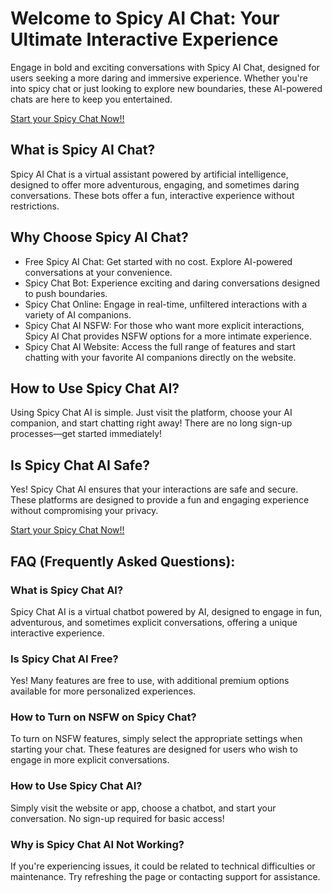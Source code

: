 <h1>Welcome to Spicy AI Chat: Your Ultimate Interactive Experience</h1>

Engage in bold and exciting conversations with Spicy AI Chat, designed for users seeking a more daring and immersive experience. Whether you're into spicy chat or just looking to explore new boundaries, these AI-powered chats are here to keep you entertained.

<a href="https://golove.ai/?ref=gh-golove-ai">Start your Spicy Chat Now!!</a>

<h2>What is Spicy AI Chat?</h2>
Spicy AI Chat is a virtual assistant powered by artificial intelligence, designed to offer more adventurous, engaging, and sometimes daring conversations. These bots offer a fun, interactive experience without restrictions.

<h2>Why Choose Spicy AI Chat?</h2>

<ul>
    <li>Free Spicy AI Chat: Get started with no cost. Explore AI-powered conversations at your convenience.</li>
    <li>Spicy Chat Bot: Experience exciting and daring conversations designed to push boundaries.</li>
    <li>Spicy Chat Online: Engage in real-time, unfiltered interactions with a variety of AI companions.</li>
    <li>Spicy Chat AI NSFW: For those who want more explicit interactions, Spicy AI Chat provides NSFW options for a more intimate experience.</li>
    <li>Spicy Chat AI Website: Access the full range of features and start chatting with your favorite AI companions directly on the website.</li>
</ul>

<h2>How to Use Spicy Chat AI?</h2>

Using Spicy Chat AI is simple. Just visit the platform, choose your AI companion, and start chatting right away! There are no long sign-up processes—get started immediately!

<h2>Is Spicy Chat AI Safe?</h2>

Yes! Spicy Chat AI ensures that your interactions are safe and secure. These platforms are designed to provide a fun and engaging experience without compromising your privacy.

<a href="https://golove.ai/?ref=gh-golove-ai">Start your Spicy Chat Now!!</a>

<h2>FAQ (Frequently Asked Questions):</h2>

<h3>What is Spicy Chat AI?</h3>
<p>Spicy Chat AI is a virtual chatbot powered by AI, designed to engage in fun, adventurous, and sometimes explicit conversations, offering a unique interactive experience.</p>

<h3>Is Spicy Chat AI Free?</h3>
<p>Yes! Many features are free to use, with additional premium options available for more personalized experiences.</p>

<h3>How to Turn on NSFW on Spicy Chat?</h3>
<p>To turn on NSFW features, simply select the appropriate settings when starting your chat. These features are designed for users who wish to engage in more explicit conversations.</p>

<h3>How to Use Spicy Chat AI?</h3>
<p>Simply visit the website or app, choose a chatbot, and start your conversation. No sign-up required for basic access!</p>

<h3>Why is Spicy Chat AI Not Working?</h3>
<p>If you're experiencing issues, it could be related to technical difficulties or maintenance. Try refreshing the page or contacting support for assistance.</p>



